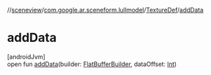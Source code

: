 //[sceneview](../../../index.md)/[com.google.ar.sceneform.lullmodel](../index.md)/[TextureDef](index.md)/[addData](add-data.md)

# addData

[androidJvm]\
open fun [addData](add-data.md)(builder: [FlatBufferBuilder](../../com.google.flatbuffers/-flat-buffer-builder/index.md), dataOffset: [Int](https://kotlinlang.org/api/latest/jvm/stdlib/kotlin/-int/index.html))
